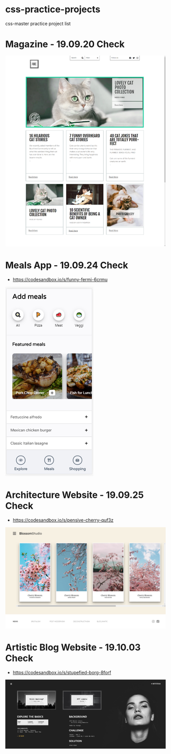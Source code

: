# css-practice-projects
css-master practice project list

# Magazine - 19.09.20 Check

<img src="./19-09-20 check.png">

# Meals App - 19.09.24 Check

* https://codesandbox.io/s/funny-fermi-6crmu

<img src="./19-09-24 check.png">

# Architecture Website - 19.09.25 Check

* https://codesandbox.io/s/pensive-cherry-quf3z

<img src="./19-09-25 check.png">

# Artistic Blog Website - 19.10.03 Check

* https://codesandbox.io/s/stupefied-borg-8forf

<img src="./19-10-03 check.png">